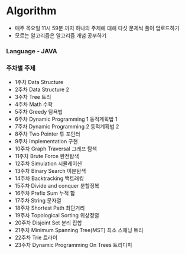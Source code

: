 # Algorithm

- 매주 목요일 11시 59분 까지 하나의 주제에 대해 다섯 문제씩 풀이 업로드하기
- 모르는 알고리즘은 알고리즘 개념 공부하기
  
### Language - JAVA

### 주차별 주제
- 1주차	Data Structure	
- 2주차	Data Structure 2
- 3주차	Tree	트리
- 4주차	Math	수학
- 5주차	Greedy	탐욕법
- 6주차	Dynamic Programming 1	동적계획법 1	
- 7주차	Dynamic Programming 2	동적계획법 2	
- 8주차	Two Pointer	투 포인터	
- 9주차	Implementation	구현	
- 10주차	Graph Traversal	그래프 탐색	
- 11주차	Brute Force	완전탐색	
- 12주차	Simulation	시뮬레이션	
- 13주차	Binary Search	이분탐색	
- 14주차	Backtracking	백트래킹	
- 15주차	Divide and conquer	분할정복	
- 16주차	Prefix Sum	누적 합	
- 17주차	String	문자열
- 18주차	Shortest Path	최단거리	
- 19주차	Topological Sorting	위상정렬	
- 20주차	Disjoint Set	분리 집합	
- 21주차	Minimum Spanning Tree(MST)	최소 스패닝 트리	
- 22주차	Trie	트라이	
- 23주차	Dynamic Programming On Trees	트리디피	
